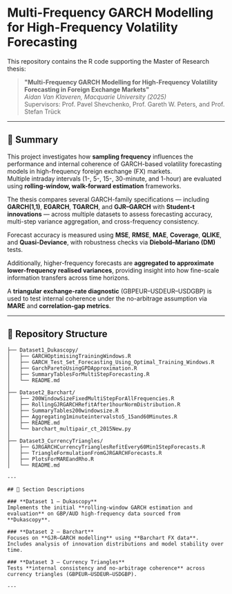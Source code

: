 # Multi-Frequency GARCH Modelling for High-Frequency Volatility Forecasting

This repository contains the R code supporting the Master of Research thesis:

> **"Multi-Frequency GARCH Modelling for High-Frequency Volatility Forecasting in Foreign Exchange Markets"**  
> *Aidan Van Klaveren, Macquarie University (2025)*  
> Supervisors: Prof. Pavel Shevchenko, Prof. Gareth W. Peters, and Prof. Stefan Trück  

---

## 📘 Summary

This project investigates how **sampling frequency** influences the performance and internal coherence of GARCH-based volatility forecasting models in high-frequency foreign exchange (FX) markets.  
Multiple intraday intervals (1-, 5-, 15-, 30-minute, and 1-hour) are evaluated using **rolling-window, walk-forward estimation** frameworks.

The thesis compares several GARCH-family specifications — including **GARCH(1,1)**, **EGARCH**, **TGARCH**, and **GJR–GARCH** with **Student-t innovations** — across multiple datasets to assess forecasting accuracy, multi-step variance aggregation, and cross-frequency consistency.

Forecast accuracy is measured using **MSE**, **RMSE**, **MAE**, **Coverage**, **QLIKE**, and **Quasi-Deviance**, with robustness checks via **Diebold–Mariano (DM)** tests.  

Additionally, higher-frequency forecasts are **aggregated to approximate lower-frequency realised variances**, providing insight into how fine-scale information transfers across time horizons.

A **triangular exchange-rate diagnostic** (GBPEUR–USDEUR–USDGBP) is used to test internal coherence under the no-arbitrage assumption via **MARE** and **correlation-gap metrics**.

---

## 🧩 Repository Structure

```plaintext
├── Dataset1_Dukascopy/
│   ├── GARCHOptimisingTrainingWindows.R
│   ├── GARCH_Test_Set_Forecasting_Using_Optimal_Training_Windows.R
│   ├── GarchParetoUsingGPDApproximation.R
│   ├── SummaryTablesForMultiStepForecasting.R
│   └── README.md
│
├── Dataset2_Barchart/
│   ├── 200WindowSizeFixedMultiStepForAllFrequencies.R
│   ├── RollingGJRGARCHRefitAfter1hourNormDistribution.R
│   ├── SummaryTables200windowsize.R
│   ├── Aggregating1minuteintervalsto5_15and60Minutes.R
│   ├── README.md
│   └── barchart_multipair_ct_2015New.py
│
├── Dataset3_CurrencyTriangles/
│   ├── GJRGARCHCurrencyTrianglesRefitEvery60Min1StepForecasts.R
│   ├── TriangleFormulationFromGJRGARCHForecasts.R
│   ├── PlotsForMAREandRho.R
│   └── README.md

---

## 📂 Section Descriptions

### **Dataset 1 – Dukascopy**
Implements the initial **rolling-window GARCH estimation and evaluation** on GBP/AUD high-frequency data sourced from **Dukascopy**.  

### **Dataset 2 – Barchart**
Focuses on **GJR–GARCH modelling** using **Barchart FX data**.  
Includes analysis of innovation distributions and model stability over time.  

### **Dataset 3 – Currency Triangles**
Tests **internal consistency and no-arbitrage coherence** across currency triangles (GBPEUR–USDEUR–USDGBP). 

---
